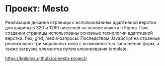 # Проект: Mesto


Реализация дизайна страницы с использованием адаптивной верстки для ширины в 320 и 1280 пикселей на основе макета с Figma. При создании страницы использованы основные технологии адаптивной верстки: flex, grid, media-запросы.
Последством JavaScript на странице реализовано три модальных окна с возможностью заполнения форм, а также загрузка элементов путем клонирования template.

https://kglidiya.github.io/mesto-project/
